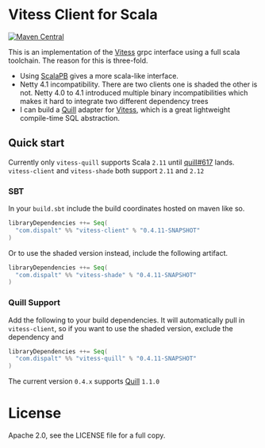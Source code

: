 # Vitess Client for Scala

[![Maven Central](https://maven-badges.herokuapp.com/maven-central/com.dispalt/vitess-client_2.11/badge.svg?style=plastic)](https://maven-badges.herokuapp.com/maven-central/com.dispalt/vitess-client_2.11)


This is an implementation of the [Vitess](http://vitess.io) grpc interface using a full scala toolchain.
The reason for this is three-fold.  

* Using [ScalaPB](https://github.com/trueaccord/ScalaPB) gives a more scala-like interface.
* Netty 4.1 incompatibility. There are two clients one is shaded the other is not. Netty 4.0 to 4.1 introduced
multiple binary incompatibilities which makes it hard to integrate two different dependency trees
* I can build a [Quill](https://github.com/getquill/quill/) adapter for [Vitess](http://vitess.io), 
which is a great lightweight compile-time SQL abstraction.

## Quick start

Currently only `vitess-quill` supports Scala `2.11` until [quill#617](https://github.com/getquill/quill/pull/617) lands.
`vitess-client` and `vitess-shade` both support `2.11` and `2.12`

### SBT

In your `build.sbt` include the build coordinates hosted on maven like so.

```scala
libraryDependencies ++= Seq(
  "com.dispalt" %% "vitess-client" % "0.4.11-SNAPSHOT"
)
```

Or to use the shaded version instead, include the following artifact.

```scala
libraryDependencies ++= Seq(
  "com.dispalt" %% "vitess-shade" % "0.4.11-SNAPSHOT"
)
```

### Quill Support

Add the following to your build dependencies.  It will automatically pull in `vitess-client`,
so if you want to use the shaded version, exclude the dependency and 

```scala
libraryDependencies ++= Seq(
  "com.dispalt" %% "vitess-quill" % "0.4.11-SNAPSHOT"
)
```

The current version `0.4.x` supports [Quill](getquill.io) `1.1.0`

# License

Apache 2.0, see the LICENSE file for a full copy.